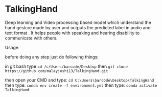 # TalkingHand
Deep learning and Video processing based model which understand the hand gesture made by user and outputs the predicted label in audio and text format . It helps people with speaking and hearing disability to communicate with others.

Usage:

before doing any step just do following things:

in git bash type ```cd /c/Users/barcode/Desktop```
then ```git clone https://github.com/malayjoshi13/TalkingHand.git```

then open your CMD and type: ```cd C:\Users\barcode\Desktop\TalkingHand```
then type: ```conda env create -f environment.yml```
then type: ```conda activate TalkingHand```







